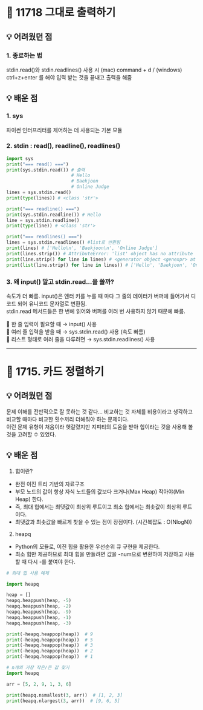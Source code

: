 # 🎯 11718 그대로 출력하기
## 💡 어려웠던 점
### 1. 종료하는 법
stdin.read()와 stdin.readlines() 사용 시 (mac) command + d / (windows) ctrl+z+enter 를 해야 입력 받는 것을 끝내고 출력을 해줌
## 💡 배운 점
### 1. sys
파이썬 인터프리터를 제어하는 데 사용되는 기본 모듈
### 2. stdin : read(), readline(), readlines()
```python
import sys
print("=== read() ===")
print(sys.stdin.read()) # 출력
                        # Hello
                        # Baekjoon
                        # Online Judge
lines = sys.stdin.read()
print(type(lines)) # <class 'str'>

print("=== readline() ===")
print(sys.stdin.readline()) # Hello
line = sys.stdin.readline()
print(type(line)) # <class 'str'>

print("=== readlines() ===")
lines = sys.stdin.readlines() #list로 반환됨
print(lines) # ['Hello\n', 'Baekjoon\n', 'Online Judge']
print(lines.strip()) # AttributeError: 'list' object has no attribute 'strip'
print(line.strip() for line in lines) # <generator object <genexpr> at 0x10b4fd310>
print(list(line.strip() for line in lines)) # ['Hello', 'Baekjoon', 'Online Judge']
```
### 3. 왜 input() 말고 stdin.read...을 쓸까?
속도가 더 빠름. input()은 엔터 키를 누를 때 마다 그 줄의 데이터가 버퍼에 들어가서 디코드 되어 유니코드 문자열로 변환됨.  
stdin.read 메서드들은 한 번에 읽어와 버퍼를 여러 번 사용하지 않기 때문에 빠름.  

🔹 한 줄 입력이 필요할 때 → input() 사용  
🔹 여러 줄 입력을 받을 때 → sys.stdin.read() 사용 (속도 빠름)  
🔹 리스트 형태로 여러 줄을 다루려면 → sys.stdin.readlines() 사용  

---

# 🎯 1715. 카드 정렬하기
## 💡 어려웠던 점
문제 이해를 전반적으로 잘 못하는 것 같다... 비교하는 것 자체를 비용이라고 생각하고 비교할 때마다 비교한 횟수끼리 더해줘야 하는 문제이다.  
이런 문제 유형이 처음이라 헷갈렸지만 지피티의 도움을 받아 힙이라는 것을 사용해 볼 것을 고려할 수 있었다.
## 💡 배운 점
1. 힙이란?
  - 완전 이진 트리 기반의 자료구조
  - 부모 노드의 값이 항상 자식 노드들의 값보다 크거나(Max Heap) 작아야(Min Heap) 한다.
  - 즉, 최대 힙에서는 최댓값이 최상위 루트이고 최소 힙에서는 최솟값이 최상위 루트이다.
  - 최댓값과 최솟값을 빠르게 찾을 수 있는 점이 장점이다. (시간복잡도 : O(NlogN))
2. heapq
  - Python의 모듈로, 이진 힙을 활용한 우선순위 큐 구현을 제공한다. 
  - 최소 힙만 제공하므로 최대 힙을 만들려면 값을 -num으로 변환하여 저장하고 사용할 때 다시 -를 붙여야 한다.
```python
# 최대 힙 사용 예제

import heapq

heap = []
heapq.heappush(heap, -5)
heapq.heappush(heap, -2)
heapq.heappush(heap, -9)
heapq.heappush(heap, -1)
heapq.heappush(heap, -3)

print(-heapq.heappop(heap))  # 9
print(-heapq.heappop(heap))  # 5
print(-heapq.heappop(heap))  # 3
print(-heapq.heappop(heap))  # 2
print(-heapq.heappop(heap))  # 1

# n개의 가장 작은/큰 값 찾기
import heapq

arr = [5, 2, 9, 1, 3, 6]

print(heapq.nsmallest(3, arr))  # [1, 2, 3]
print(heapq.nlargest(3, arr))  # [9, 6, 5]

```
